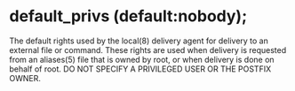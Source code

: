 # default_privs (default:nobody); 


The default rights used by the local(8) delivery agent for delivery
to an external file or command.  These rights are used when delivery
is requested from an aliases(5) file that is owned by root, or
when delivery is done on behalf of root. DO NOT SPECIFY A
PRIVILEGED USER OR THE POSTFIX OWNER.



